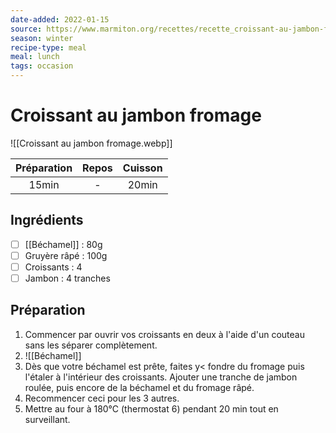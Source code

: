 ```yaml
---
date-added: 2022-01-15
source: https://www.marmiton.org/recettes/recette_croissant-au-jambon-fromage_71950.aspx
season: winter
recipe-type: meal
meal: lunch
tags: occasion
---
```


# Croissant au jambon fromage

![[Croissant au jambon fromage.webp]]

| Préparation | Repos | Cuisson |
|:-----------:|:-----:|:-------:|
|    15min    |   -   |  20min  |

## Ingrédients

- [ ] [[Béchamel]] : 80g
- [ ] Gruyère râpé : 100g
- [ ] Croissants : 4
- [ ] Jambon : 4 tranches

## Préparation

1. Commencer par ouvrir vos croissants en deux à l'aide d'un couteau sans les séparer complètement.
2. ![[Béchamel]]
3. Dès que votre béchamel est prête, faites y< fondre du fromage puis l'étaler à l'intérieur des croissants. Ajouter une tranche de jambon roulée, puis encore de la béchamel et du fromage râpé.
4. Recommencer ceci pour les 3 autres.
5. Mettre au four à 180°C (thermostat 6) pendant 20 min tout en surveillant.
